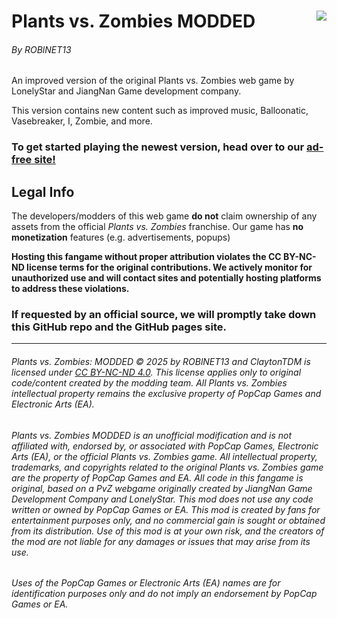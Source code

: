 # Plants vs. Zombies MODDED<img src="https://roblnet13.github.io/pvz/img/128x128.png" align="right">

###### By ROBlNET13

An improved version of the original Plants vs. Zombies web game by LonelyStar and JiangNan Game development company.

This version contains new content such as improved music, Balloonatic, Vasebreaker, I, Zombie, and more.

### To get started playing the newest version, head over to our [**ad-free** site!](https://roblnet13.github.io/pvz)

## Legal Info

The developers/modders of this web game **do not** claim ownership of any assets from the official _Plants vs. Zombies_ franchise. Our game has **no monetization** features (e.g. advertisements, popups)

**Hosting this fangame without proper attribution violates the CC BY-NC-ND license terms for the original contributions. We actively monitor for unauthorized use and will contact sites and potentially hosting platforms to address these violations.**

### If requested by an official source, we will promptly take down this GitHub repo and the GitHub pages site.

---

###### Plants vs. Zombies: MODDED © 2025 by ROBlNET13 and ClaytonTDM is licensed under [CC BY-NC-ND 4.0](https://creativecommons.org/licenses/by-nc-nd/4.0/deed.en). This license applies only to original code/content created by the modding team. All Plants vs. Zombies intellectual property remains the exclusive property of PopCap Games and Electronic Arts (EA).

###### Plants vs. Zombies MODDED is an unofficial modification and is not affiliated with, endorsed by, or associated with PopCap Games, Electronic Arts (EA), or the official Plants vs. Zombies game. All intellectual property, trademarks, and copyrights related to the original Plants vs. Zombies game are the property of PopCap Games and EA. All code in this fangame is original, based on a PvZ webgame originally created by JiangNan Game Development Company and LonelyStar. This mod does not use any code written or owned by PopCap Games or EA. This mod is created by fans for entertainment purposes only, and no commercial gain is sought or obtained from its distribution. Use of this mod is at your own risk, and the creators of the mod are not liable for any damages or issues that may arise from its use.

###### Uses of the PopCap Games or Electronic Arts (EA) names are for identification purposes only and do not imply an endorsement by PopCap Games or EA.
